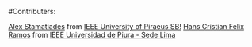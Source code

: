#Contributers:

[Alex Stamatiades](https://www.facebook.com/alex.stamatiades) from [IEEE University of Piraeus SB!](https://www.facebook.com/IEEEUnipiSB/)
[Hans Cristian Felix Ramos](https://www.facebook.com/hans.fel) from [IEEE Universidad de Piura - Sede Lima](https://www.facebook.com/ieeeudeplima)